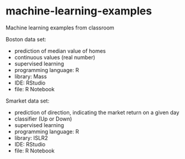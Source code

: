 # machine-learning-examples
Machine learning examples from classroom

Boston data set:
- prediction of median value of homes
- continuous values (real number)
- supervised learning
- programming language: R
- library: Mass
- IDE: RStudio
- file: R Notebook

Smarket data set:
- prediction of direction, indicating the market return on a given day
- classifier (Up or Down)
- supervised learning
- programming language: R
- library: ISLR2
- IDE: RStudio
- file: R Notebook

